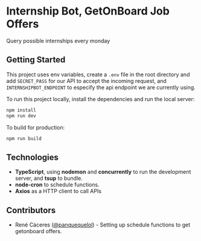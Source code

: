 # Internship Bot, GetOnBoard Job Offers
Query possible internships every monday

## Getting Started
This project uses env variables, create a `.env` file in the root directory and add `SECRET_PASS` for our API to accept the incoming request, and `INTERNSHIPBOT_ENDPOINT` to especify the api endpoint we are currently using.

To run this project locally, install the dependencies and run the local server:

```sh
npm install
npm run dev
```

To build for production:

```sh
npm run build
```

## Technologies

- **TypeScript**, using **nodemon** and **concurrently** to run the development server, and **tsup** to bundle.
- **node-cron** to schedule functions.
- **Axios** as a HTTP client to call APIs

## Contributors
- René Cáceres ([@panquequelol](https://github.com/panquequelol/)) - Setting up schedule functions to get getonboard offers.